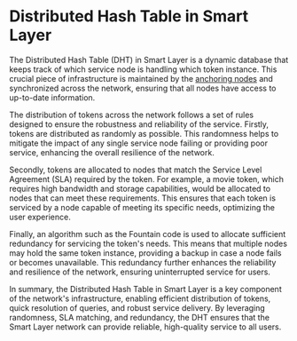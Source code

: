 # Distributed Hash Table in Smart Layer

The Distributed Hash Table (DHT) in Smart Layer is a dynamic database that keeps track of which service node is handling which token instance. This crucial piece of infrastructure is maintained by the [anchoring nodes](AnchoringNode.md) and synchronized across the network, ensuring that all nodes have access to up-to-date information.

The distribution of tokens across the network follows a set of rules designed to ensure the robustness and reliability of the service. Firstly, tokens are distributed as randomly as possible. This randomness helps to mitigate the impact of any single service node failing or providing poor service, enhancing the overall resilience of the network.

Secondly, tokens are allocated to nodes that match the Service Level Agreement (SLA) required by the token. For example, a movie token, which requires high bandwidth and storage capabilities, would be allocated to nodes that can meet these requirements. This ensures that each token is serviced by a node capable of meeting its specific needs, optimizing the user experience.

Finally, an algorithm such as the Fountain code is used to allocate sufficient redundancy for servicing the token's needs. This means that multiple nodes may hold the same token instance, providing a backup in case a node fails or becomes unavailable. This redundancy further enhances the reliability and resilience of the network, ensuring uninterrupted service for users.

In summary, the Distributed Hash Table in Smart Layer is a key component of the network's infrastructure, enabling efficient distribution of tokens, quick resolution of queries, and robust service delivery. By leveraging randomness, SLA matching, and redundancy, the DHT ensures that the Smart Layer network can provide reliable, high-quality service to all users.
